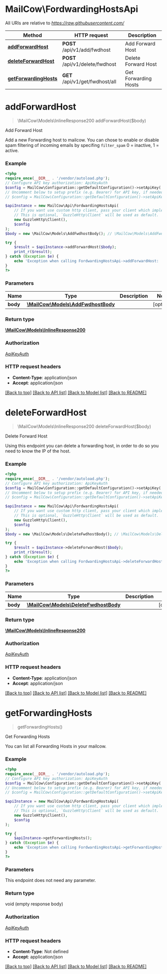 # MailCow\FordwardingHostsApi

All URIs are relative to *https://raw.githubusercontent.com/*

Method | HTTP request | Description
------------- | ------------- | -------------
[**addForwardHost**](FordwardingHostsApi.md#addforwardhost) | **POST** /api/v1/add/fwdhost | Add Forward Host
[**deleteForwardHost**](FordwardingHostsApi.md#deleteforwardhost) | **POST** /api/v1/delete/fwdhost | Delete Forward Host
[**getForwardingHosts**](FordwardingHostsApi.md#getforwardinghosts) | **GET** /api/v1/get/fwdhost/all | Get Forwarding Hosts

# **addForwardHost**
> \MailCow\Models\InlineResponse200 addForwardHost($body)

Add Forward Host

Add a new Forwarding host to mailcow. You can chose to enable or disable spam filtering of incoming emails by specifing `filter_spam` 0 = inactive, 1 = active.

### Example
```php
<?php
require_once(__DIR__ . '/vendor/autoload.php');
// Configure API key authorization: ApiKeyAuth
$config = MailCow\Configuration::getDefaultConfiguration()->setApiKey('X-API-Key', 'YOUR_API_KEY');
// Uncomment below to setup prefix (e.g. Bearer) for API key, if needed
// $config = MailCow\Configuration::getDefaultConfiguration()->setApiKeyPrefix('X-API-Key', 'Bearer');

$apiInstance = new MailCow\Api\FordwardingHostsApi(
    // If you want use custom http client, pass your client which implements `GuzzleHttp\ClientInterface`.
    // This is optional, `GuzzleHttp\Client` will be used as default.
    new GuzzleHttp\Client(),
    $config
);
$body = new \MailCow\Models\AddFwdhostBody(); // \MailCow\Models\AddFwdhostBody | 

try {
    $result = $apiInstance->addForwardHost($body);
    print_r($result);
} catch (Exception $e) {
    echo 'Exception when calling FordwardingHostsApi->addForwardHost: ', $e->getMessage(), PHP_EOL;
}
?>
```

### Parameters

Name | Type | Description  | Notes
------------- | ------------- | ------------- | -------------
 **body** | [**\MailCow\Models\AddFwdhostBody**](../Model/AddFwdhostBody.md)|  | [optional]

### Return type

[**\MailCow\Models\InlineResponse200**](../Model/InlineResponse200.md)

### Authorization

[ApiKeyAuth](../../README.md#ApiKeyAuth)

### HTTP request headers

 - **Content-Type**: application/json
 - **Accept**: application/json

[[Back to top]](#) [[Back to API list]](../../README.md#documentation-for-api-endpoints) [[Back to Model list]](../../README.md#documentation-for-models) [[Back to README]](../../README.md)

# **deleteForwardHost**
> \MailCow\Models\InlineResponse200 deleteForwardHost($body)

Delete Forward Host

Using this endpoint you can delete a forwarding host, in order to do so you need to know the IP of the host.

### Example
```php
<?php
require_once(__DIR__ . '/vendor/autoload.php');
// Configure API key authorization: ApiKeyAuth
$config = MailCow\Configuration::getDefaultConfiguration()->setApiKey('X-API-Key', 'YOUR_API_KEY');
// Uncomment below to setup prefix (e.g. Bearer) for API key, if needed
// $config = MailCow\Configuration::getDefaultConfiguration()->setApiKeyPrefix('X-API-Key', 'Bearer');

$apiInstance = new MailCow\Api\FordwardingHostsApi(
    // If you want use custom http client, pass your client which implements `GuzzleHttp\ClientInterface`.
    // This is optional, `GuzzleHttp\Client` will be used as default.
    new GuzzleHttp\Client(),
    $config
);
$body = new \MailCow\Models\DeleteFwdhostBody(); // \MailCow\Models\DeleteFwdhostBody | 

try {
    $result = $apiInstance->deleteForwardHost($body);
    print_r($result);
} catch (Exception $e) {
    echo 'Exception when calling FordwardingHostsApi->deleteForwardHost: ', $e->getMessage(), PHP_EOL;
}
?>
```

### Parameters

Name | Type | Description  | Notes
------------- | ------------- | ------------- | -------------
 **body** | [**\MailCow\Models\DeleteFwdhostBody**](../Model/DeleteFwdhostBody.md)|  | [optional]

### Return type

[**\MailCow\Models\InlineResponse200**](../Model/InlineResponse200.md)

### Authorization

[ApiKeyAuth](../../README.md#ApiKeyAuth)

### HTTP request headers

 - **Content-Type**: application/json
 - **Accept**: application/json

[[Back to top]](#) [[Back to API list]](../../README.md#documentation-for-api-endpoints) [[Back to Model list]](../../README.md#documentation-for-models) [[Back to README]](../../README.md)

# **getForwardingHosts**
> getForwardingHosts()

Get Forwarding Hosts

You can list all Forwarding Hosts in your mailcow.

### Example
```php
<?php
require_once(__DIR__ . '/vendor/autoload.php');
// Configure API key authorization: ApiKeyAuth
$config = MailCow\Configuration::getDefaultConfiguration()->setApiKey('X-API-Key', 'YOUR_API_KEY');
// Uncomment below to setup prefix (e.g. Bearer) for API key, if needed
// $config = MailCow\Configuration::getDefaultConfiguration()->setApiKeyPrefix('X-API-Key', 'Bearer');

$apiInstance = new MailCow\Api\FordwardingHostsApi(
    // If you want use custom http client, pass your client which implements `GuzzleHttp\ClientInterface`.
    // This is optional, `GuzzleHttp\Client` will be used as default.
    new GuzzleHttp\Client(),
    $config
);

try {
    $apiInstance->getForwardingHosts();
} catch (Exception $e) {
    echo 'Exception when calling FordwardingHostsApi->getForwardingHosts: ', $e->getMessage(), PHP_EOL;
}
?>
```

### Parameters
This endpoint does not need any parameter.

### Return type

void (empty response body)

### Authorization

[ApiKeyAuth](../../README.md#ApiKeyAuth)

### HTTP request headers

 - **Content-Type**: Not defined
 - **Accept**: application/json

[[Back to top]](#) [[Back to API list]](../../README.md#documentation-for-api-endpoints) [[Back to Model list]](../../README.md#documentation-for-models) [[Back to README]](../../README.md)

